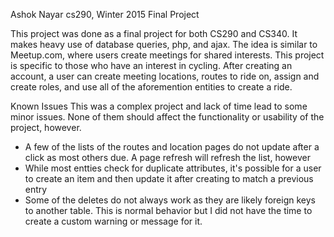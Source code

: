 Ashok Nayar
cs290, Winter 2015
Final Project

This project was done as a final project for both CS290 and CS340. It makes heavy use of database queries, php, and ajax. The idea is similar to Meetup.com, where users create meetings for shared interests. This project is specific to those who have an interest in cycling. After creating an account, a user can create meeting locations, routes to ride on, assign and create roles, and use all of the aforemention entities to create a ride. 

Known Issues
This was a complex project and lack of time lead to some minor issues. None of them should affect the functionality or usability of the project, however. 

- A few of the lists of the routes and location pages do not update after a click as most others due. A page refresh will refresh the list, however
- While most entties check for duplicate attributes, it's possible for a user to create an item and then update it after creating to match a previous entry
- Some of the deletes do not always work as they are likely foreign keys to another table. This is normal behavior but I did not have the time to create a custom warning or message for it.